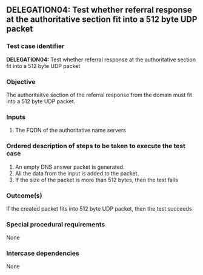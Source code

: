 ## DELEGATION04: Test whether referral response at the authoritative section fit into a 512 byte UDP packet

### Test case identifier
**DELEGATION04:** Test whether referral response at the authoritative section fit into a 512 byte UDP packet

### Objective
The authoritaitve section of the referral response from the domain must fit into a 512 byte UDP packet.

### Inputs
1. The FQDN of the authoritative name servers

### Ordered description of steps to be taken to execute the test case
1. An empty DNS answer packet is generated. 
2. All the data from the input is added to the packet. 
3. If the size of the packet is more than 512 bytes, then the test fails

### Outcome(s)
If the created packet fits into 512 byte UDP packet, then the test succeeds

### Special procedural requirements
None

### Intercase dependencies
None
